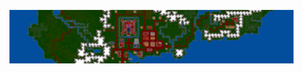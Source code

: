 ![](/desktopBackgrounds/2Monitors/ultima_vi_desktop_background_wallpaper_5760x1080_by_mecandes_d87e0fg.png)
